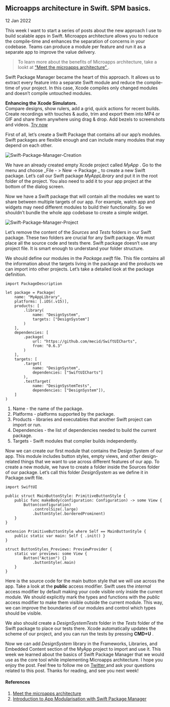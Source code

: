 ##  Microapps architecture in Swift. SPM basics.

12 Jan 2022

This week I want to start a series of posts about the new approach I use to
build scalable apps in Swift. Microapps architecture allows you to reduce the
compile-time and enhances the separation of concerns in your codebase. Teams
can produce a module per feature and run it as a separate app to improve the
value delivery.

> To learn more about the benefits of Microapps architecture, take a lookt at
> [ “Meet the microapps architecture”
> ](https://increment.com/mobile/microapps-architecture/) .

Swift Package Manager became the heart of this approach. It allows us to
extract every feature into a separate Swift module and reduce the compile-time
of your project. In this case, Xcode compiles only changed modules and doesn’t
compile untouched modules.

**Enhancing the Xcode Simulators.**  
Compare designs, show rulers, add a grid, quick actions for recent builds.
Create recordings with touches & audio, trim and export them into MP4 or GIF
and share them anywhere using drag & drop. Add bezels to screenshots and
videos. [ Try now ](https://gumroad.com/a/931293139/ftvbh)

First of all, let’s create a Swift Package that contains all our app’s
modules. Swift packages are flexible enough and can include many modules that
may depend on each other.

![Swift-Package-Manager-Creation](/public/spm-lib.png)

We have an already created empty Xcode project called _MyApp_ . Go to the menu
and choose _File - > New -> Package _ to create a new Swift package. Let’s
call our Swift package _MyAppLibrary_ and put it in the root folder of the
project. You also need to add it to your app project at the bottom of the
dialog screen.

Now we have a Swift package that will contain all the modules we want to share
between multiple targets of our app. For example, watch app and widgets may
need different modules to build their functionality. So we shouldn’t bundle
the whole app codebase to create a simple widget.

![Swift-Package-Manager-Project](/public/spm-project.png)

Let’s remove the content of the _Sources_ and _Tests_ folders in our Swift
package. These two folders are crucial for any Swift package. We must place
all the source code and tests there. Swift package doesn’t use any project
file. It is smart enough to understand your folder structure.

We should define our modules in the _Package.swift_ file. This file contains
all the information about the targets living in the package and the products
we can import into other projects. Let’s take a detailed look at the package
definition.

    
    
    import PackageDescription
    
    let package = Package(
        name: "MyAppLibrary",
        platforms: [.iOS(.v15)],
        products: [
            .library(
                name: "DesignSystem",
                targets: ["DesignSystem"]
            )
        ],
        dependencies: [
            .package(
                url: "https://github.com/mecid/SwiftUICharts",
                from: "0.6.3"
            )
        ],
        targets: [
            .target(
                name: "DesignSystem",
                dependencies: ["SwiftUICharts"]
            ),
            .testTarget(
                name: "DesignSystemTests",
                dependencies: ["DesignSystem"]),
        ]
    )
    

  1. Name - the name of the package. 
  2. Platforms - platforms supported by the package. 
  3. Products - libraries and executables that another Swift project can import or run. 
  4. Dependencies - the list of dependencies needed to build the current package. 
  5. Targets - Swift modules that complier builds independently. 

Now we can create our first module that contains the Design System of our app.
This module includes button styles, empty views, and other design-related
things that we want to use across different features of our app. To create a
new module, we have to create a folder inside the Sources folder of our
package. Let’s call this folder _DesignSystem_ as we define it in
Package.swift file.

    
    
    import SwiftUI
    
    public struct MainButtonStyle: PrimitiveButtonStyle {
        public func makeBody(configuration: Configuration) -> some View {
            Button(configuration)
                .controlSize(.large)
                .buttonStyle(.borderedProminent)
        }
    }
    
    extension PrimitiveButtonStyle where Self == MainButtonStyle {
        public static var main: Self { .init() }
    }
    
    struct ButtonStyles_Previews: PreviewProvider {
        static var previews: some View {
            Button("Action") {}
                .buttonStyle(.main)
        }
    }
    

Here is the source code for the main button style that we will use across the
app. Take a look at the **public** access modifier. Swift uses the _internal_
access modifier by default making your code visible only inside the current
module. We should explicitly mark the types and functions with the _public_
access modifier to make them visible outside the current module. This way, we
can improve the boundaries of our modules and control which types should be
visible.

We also should create a _DesignSystemTests_ folder in the _Tests_ folder of
the Swift package to place our tests there. Xcode automatically updates the
scheme of our project, and you can run the tests by pressing **CMD+U** .

Now we can add _DesignSystem_ library in the Frameworks, Libraries, and
Embedded Content section of the MyApp project to import and use it. This week
we learned about the basics of Swift Package Manager that we would use as the
core tool while implementing Microapps architecture. I hope you enjoy the
post. Feel free to follow me on [ Twitter ](https://twitter.com/mecid) and ask
your questions related to this post. Thanks for reading, and see you next
week!

####  References

  1. [ Meet the microapps architecture ](https://increment.com/mobile/microapps-architecture/)
  2. [ Introduction to App Modularisation with Swift Package Manager ](https://holyswift.app/introduction-to-app-modularisation-with-swift-package-manager-a-tale-to-be-told)

